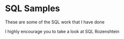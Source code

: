 # SQL Samples

These are some of the SQL work that I have done

I highly encourage you to take a look at SQL Rozenshtein
